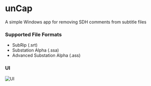 # unCap
A simple Windows app for removing SDH comments from subtitle files

### Supported File Formats

* SubRip (.srt)
* Substation Alpha (.ssa)
* Advanced Substation Alpha (.ass)

### UI
![UI](https://i.imgur.com/sLkZMq0.png)
